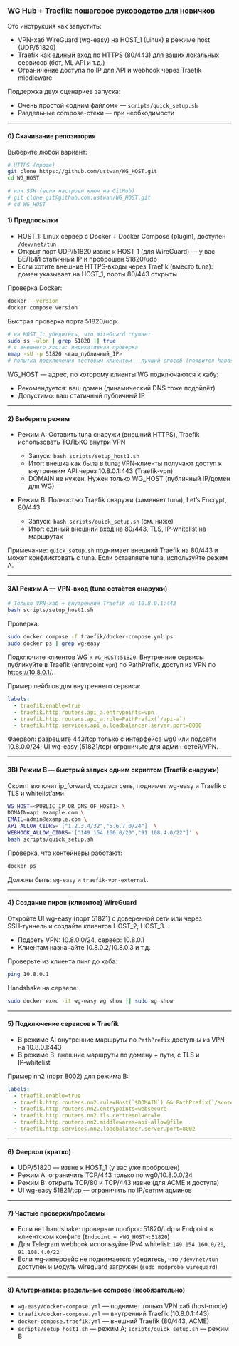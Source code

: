 ### WG Hub + Traefik: пошаговое руководство для новичков

Это инструкция как запустить:
- VPN-хаб WireGuard (wg-easy) на HOST_1 (Linux) в режиме host (UDP/51820)
- Traefik как единый вход по HTTPS (80/443) для ваших локальных сервисов (бот, ML API и т.д.)
- Ограничение доступа по IP для API и webhook через Traefik middleware

Поддержка двух сценариев запуска:
- Очень простой «одним файлом» — `scripts/quick_setup.sh`
- Раздельные compose-стеки — при необходимости

---

#### 0) Скачивание репозитория
Выберите любой вариант:
```bash
# HTTPS (проще)
git clone https://github.com/ustwan/WG_HOST.git
cd WG_HOST

# или SSH (если настроен ключ на GitHub)
# git clone git@github.com:ustwan/WG_HOST.git
# cd WG_HOST
```

#### 1) Предпосылки
- HOST_1: Linux сервер с Docker + Docker Compose (plugin), доступен `/dev/net/tun`
- Открыт порт UDP/51820 извне к HOST_1 (для WireGuard) — у вас БЕЛЫЙ статичный IP и проброшен 51820/udp
- Если хотите внешние HTTPS‑входы через Traefik (вместо tuna): домен указывает на HOST_1, порты 80/443 открыты

Проверка Docker:
```bash
docker --version
docker compose version
```

Быстрая проверка порта 51820/udp:
```bash
# на HOST_1: убедитесь, что WireGuard слушает
sudo ss -ulpn | grep 51820 || true
# с внешнего хоста: индикативная проверка
nmap -sU -p 51820 <ваш_публичный_IP>
# попытка подключения тестовым клиентом — лучший способ (появится handshake в `sudo wg show`)
```

WG_HOST — адрес, по которому клиенты WG подключаются к хабу:
- Рекомендуется: ваш домен (динамический DNS тоже подойдёт)
- Допустимо: ваш статичный публичный IP

---

#### 2) Выберите режим
- Режим A: Оставить tuna снаружи (внешний HTTPS), Traefik использовать ТОЛЬКО внутри VPN
  - Запуск: `bash scripts/setup_host1.sh`
  - Итог: внешка как была в tuna; VPN‑клиенты получают доступ к внутренним API через 10.8.0.1:443 (Traefik‑vpn)
  - DOMAIN не нужен. Нужен только WG_HOST (публичный IP/домен для WG)

- Режим B: Полностью Traefik снаружи (заменяет tuna), Let’s Encrypt, 80/443
  - Запуск: `bash scripts/quick_setup.sh` (см. ниже)
  - Итог: единый внешний вход на 80/443, TLS, IP‑whitelist на маршрутах

Примечание: `quick_setup.sh` поднимает внешний Traefik на 80/443 и может конфликтовать с tuna. Если оставляете tuna, используйте режим A.

---

#### 3A) Режим A — VPN‑вход (tuna остаётся снаружи)
```bash
# Только VPN‑хаб + внутренний Traefik на 10.8.0.1:443
bash scripts/setup_host1.sh
```
Проверка:
```bash
sudo docker compose -f traefik/docker-compose.yml ps
sudo docker ps | grep wg-easy
```
Подключите клиентов WG к `WG_HOST:51820`. Внутренние сервисы публикуйте в Traefik (entrypoint `vpn`) по PathPrefix, доступ из VPN по https://10.8.0.1/<path>.

Пример лейблов для внутреннего сервиса:
```yaml
labels:
  - traefik.enable=true
  - traefik.http.routers.api_a.entrypoints=vpn
  - traefik.http.routers.api_a.rule=PathPrefix(`/api-a`)
  - traefik.http.services.api_a.loadbalancer.server.port=8080
```
Фаервол: разрешите 443/tcp только с интерфейса wg0 или подсети 10.8.0.0/24; UI wg-easy (51821/tcp) ограничьте для админ‑сетей/VPN.

---

#### 3B) Режим B — быстрый запуск одним скриптом (Traefik снаружи)
Скрипт включит ip_forward, создаст сеть, поднимет wg-easy и Traefik с TLS и whitelist’ами.
```bash
WG_HOST=<PUBLIC_IP_OR_DNS_OF_HOST1> \
DOMAIN=api.example.com \
EMAIL=admin@example.com \
API_ALLOW_CIDRS='["1.2.3.4/32","5.6.7.0/24"]' \
WEBHOOK_ALLOW_CIDRS='["149.154.160.0/20","91.108.4.0/22"]' \
bash scripts/quick_setup.sh
```
Проверка, что контейнеры работают:
```bash
docker ps
```
Должны быть: `wg-easy` и `traefik-vpn-external`.

---

#### 4) Создание пиров (клиентов) WireGuard
Откройте UI wg-easy (порт 51821) с доверенной сети или через SSH‑туннель и создайте клиентов HOST_2, HOST_3...
- Подсеть VPN: 10.8.0.0/24, сервер: 10.8.0.1
- Клиентам назначайте 10.8.0.2/10.8.0.3 и т.д.

Проверьте из клиента пинг до хаба:
```bash
ping 10.8.0.1
```
Handshake на сервере:
```bash
sudo docker exec -it wg-easy wg show || sudo wg show
```

---

#### 5) Подключение сервисов к Traefik
- В режиме A: внутренние маршруты по `PathPrefix` доступны из VPN на 10.8.0.1:443
- В режиме B: внешние маршруты по домену + пути, с TLS и IP‑whitelist

Пример nn2 (порт 8002) для режима B:
```yaml
labels:
  - traefik.enable=true
  - traefik.http.routers.nn2.rule=Host(`$DOMAIN`) && PathPrefix(`/score2`)
  - traefik.http.routers.nn2.entrypoints=websecure
  - traefik.http.routers.nn2.tls.certresolver=le
  - traefik.http.routers.nn2.middlewares=api-allow@file
  - traefik.http.services.nn2.loadbalancer.server.port=8002
```

---

#### 6) Фаервол (кратко)
- UDP/51820 — извне к HOST_1 (у вас уже проброшен)
- Режим A: ограничить TCP/443 только по wg0/10.8.0.0/24
- Режим B: открыть TCP/80 и TCP/443 извне (для ACME и доступа)
- UI wg-easy 51821/tcp — ограничить по IP/сетям админов

---

#### 7) Частые проверки/проблемы
- Если нет handshake: проверьте проброс 51820/udp и Endpoint в клиентском конфиге (`Endpoint = <WG_HOST>:51820`)
- Для Telegram webhook используйте IPv4 whitelist: `149.154.160.0/20`, `91.108.4.0/22`
- Если wg‑интерфейс не поднимается: убедитесь, что `/dev/net/tun` доступен и модуль wireguard загружен (`sudo modprobe wireguard`)

---

#### 8) Альтернатива: раздельные compose (необязательно)
- `wg-easy/docker-compose.yml` — поднимет только VPN хаб (host‑mode)
- `traefik/docker-compose.yml` — внутренний Traefik (10.8.0.1:443)
- `docker-compose.traefik.yml` — внешний Traefik (80/443, ACME)
- `scripts/setup_host1.sh` — режим A; `scripts/quick_setup.sh` — режим B
